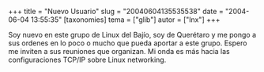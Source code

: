 +++
title = "Nuevo Usuario"
slug = "20040604135535538"
date = "2004-06-04 13:55:35"
[taxonomies]
tema = ["glib"]
autor = ["lnx"]
+++

Soy nuevo en este grupo de Linux del Bajío, soy de Querétaro y me pongo
a sus ordenes en lo poco o mucho que pueda aportar a este grupo. Espero
me inviten a sus reuniones que organizan. Mi onda es más hacia las
configuraciones TCP/IP sobre Linux networking.

